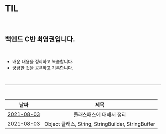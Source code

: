 # TIL

<br>

백엔드 C반 최영권입니다.
------
<br>

- 배운 내용을 정리하고 복습합니다.
- 궁금한 것을 공부하고 기록합니다.

<br>

---
<br>

| 날짜 | 제목 |
|---|:---:|
| [2021-08-03](https://cyk0825.tistory.com/42) | 클래스패스에 대해서 정리 
| [2021-08-03](https://cyk0825.tistory.com/43) | Object 클래스, String, StringBuilder, StringBuffer

